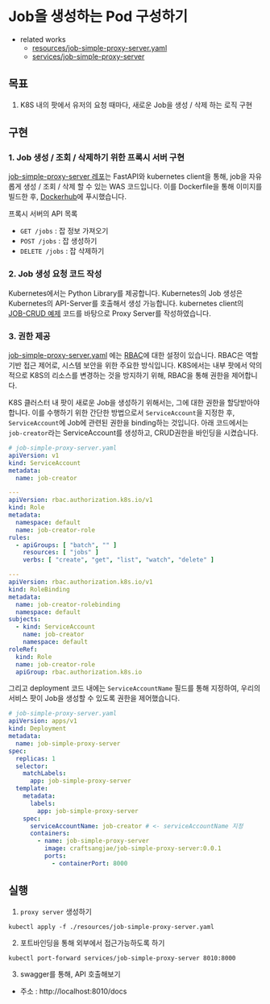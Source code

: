 # Job을 생성하는 Pod 구성하기

* related works
    - [resources/job-simple-proxy-server.yaml](../resources/job-simple-proxy-server.yaml)
    - [services/job-simple-proxy-server](../services/job-simple-proxy-server/README.md)

## 목표

1. K8S 내의 팟에서 유저의 요청 때마다, 새로운 Job을 생성 / 삭제 하는 로직 구현

## 구현

### 1. Job 생성 / 조회 / 삭제하기 위한 프록시 서버 구현

[job-simple-proxy-server 레포](../services/job-simple-proxy-server/proxy_server/app.py)는 FastAPI와 kubernetes client을 통해,
job을 자유롭게 생성 / 조회 / 삭제 할 수 있는 WAS 코드입니다. 이를 Dockerfile을 통해 이미지를 빌드한
후, [Dockerhub](https://hub.docker.com/repository/docker/craftsangjae/job-simple-proxy-server)에 푸시했습니다.

프록시 서버의 API 목록

* `GET /jobs` : 잡 정보 가져오기
* `POST /jobs` : 잡 생성하기
* `DELETE /jobs` : 잡 삭제하기

### 2. Job 생성 요청 코드 작성

Kubernetes에서는 Python Library를 제공합니다. Kubernetes의 Job 생성은 Kubernetes의 API-Server를 호출해서 생성 가능합니다.
kubernetes client의 [JOB-CRUD 예제](https://github.com/kubernetes-client/python/blob/master/examples/job_crud.py) 코드를 바탕으로
Proxy Server를 작성하였습니다.

### 3. 권한 제공

[job-simple-proxy-server.yaml](../resources/job-simple-proxy-server.yaml)
에는 [RBAC](https://ko.wikipedia.org/wiki/%EC%97%AD%ED%95%A0_%EA%B8%B0%EB%B0%98_%EC%A0%91%EA%B7%BC_%EC%A0%9C%EC%96%B4)에 대한
설정이 있습니다. RBAC은 역할 기반 접근 제어로, 시스템 보안을 위한 주요한 방식입니다.
K8S에서는 내부 팟에서 악의적으로 K8S의 리소스를 변경하는 것을 방지하기 위해, RBAC을 통해 권한을 제어합니다.

K8S 클러스터 내 팟이 새로운 Job을 생성하기 위해서는, 그에 대한 권한을 할당받아야 합니다. 이를 수행하기 위한 간단한 방법으로서 `ServiceAccount`을 지정한 후, `ServiceAccount`에
Job에 관련된 권한을 binding하는 것입니다. 아래 코드에서는 `job-creator`라는 ServiceAccount를 생성하고, CRUD권한을 바인딩을 시켰습니다.

```yaml
# job-simple-proxy-server.yaml
apiVersion: v1
kind: ServiceAccount
metadata:
  name: job-creator

---
apiVersion: rbac.authorization.k8s.io/v1
kind: Role
metadata:
  namespace: default
  name: job-creator-role
rules:
  - apiGroups: [ "batch", "" ]
    resources: [ "jobs" ]
    verbs: [ "create", "get", "list", "watch", "delete" ]

---
apiVersion: rbac.authorization.k8s.io/v1
kind: RoleBinding
metadata:
  name: job-creator-rolebinding
  namespace: default
subjects:
  - kind: ServiceAccount
    name: job-creator
    namespace: default
roleRef:
  kind: Role
  name: job-creator-role
  apiGroup: rbac.authorization.k8s.io
```

그리고 deployment 코드 내에는 `ServiceAccountName` 필드를 통해 지정하여, 우리의 서비스 팟이 Job을 생성할 수 있도록 권한을 제어했습니다.

````yaml
# job-simple-proxy-server.yaml
apiVersion: apps/v1
kind: Deployment
metadata:
  name: job-simple-proxy-server
spec:
  replicas: 1
  selector:
    matchLabels:
      app: job-simple-proxy-server
  template:
    metadata:
      labels:
        app: job-simple-proxy-server
    spec:
      serviceAccountName: job-creator # <- serviceAccountName 지정
      containers:
        - name: job-simple-proxy-server
          image: craftsangjae/job-simple-proxy-server:0.0.1
          ports:
            - containerPort: 8000
````

## 실행

1. `proxy server` 생성하기

````shell
kubectl apply -f ./resources/job-simple-proxy-server.yaml
````

2. 포트바인딩을 통해 외부에서 접근가능하도록 하기

````shell
kubectl port-forward services/job-simple-proxy-server 8010:8000
````

3. swagger를 통해, API 호출해보기

* 주소 : http://localhost:8010/docs